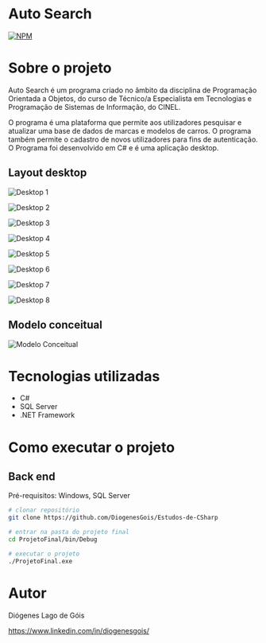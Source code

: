 # Auto Search
[![NPM](https://img.shields.io/npm/l/react)](https://github.com/DiogenesGois/Auto-Search/blob/main/LICENSE) 

# Sobre o projeto

Auto Search é um programa criado no âmbito da disciplina de Programação Orientada a Objetos, do curso de Técnico/a Especialista em Tecnologias e Programação de Sistemas de Informação, do CINEL. 

O programa é uma plataforma que permite aos utilizadores pesquisar e atualizar uma base de dados de marcas e modelos de carros. O programa também permite o cadastro de novos utilizadores para fins de autenticação.
O Programa foi desenvolvido em C# e é uma aplicação desktop.

## Layout desktop
![Desktop 1](https://github.com/DiogenesGois/Auto-Search/blob/main/Auto%20Search/Home.PNG)

![Desktop 2](https://github.com/DiogenesGois/Auto-Search/blob/main/Auto%20Search/Procurar.PNG)

![Desktop 3](https://github.com/DiogenesGois/Auto-Search/blob/main/Auto%20Search/Marcas.PNG)

![Desktop 4](https://github.com/DiogenesGois/Auto-Search/blob/main/Auto%20Search/Modelos.PNG)

![Desktop 5](https://github.com/DiogenesGois/Auto-Search/blob/main/Auto%20Search/Registar.PNG)

![Desktop 6](https://github.com/DiogenesGois/Auto-Search/blob/main/Auto%20Search/Alterar.PNG)

![Desktop 7](https://github.com/DiogenesGois/Auto-Search/blob/main/Auto%20Search/SignUp.PNG)

![Desktop 8](https://github.com/DiogenesGois/Auto-Search/blob/main/Auto%20Search/Login.PNG)

## Modelo conceitual
![Modelo Conceitual](https://github.com/DiogenesGois/Auto-Search/blob/main/Auto%20Search/DBDiagram.PNG)

# Tecnologias utilizadas
- C#
- SQL Server
- .NET Framework

# Como executar o projeto

## Back end
Pré-requisitos: 
Windows,
SQL Server

```bash
# clonar repositório
git clone https://github.com/DiogenesGois/Estudos-de-CSharp

# entrar na pasta do projeto final
cd ProjetoFinal/bin/Debug

# executar o projeto
./ProjetoFinal.exe
```

# Autor

Diógenes Lago de Góis

https://www.linkedin.com/in/diogenesgois/
